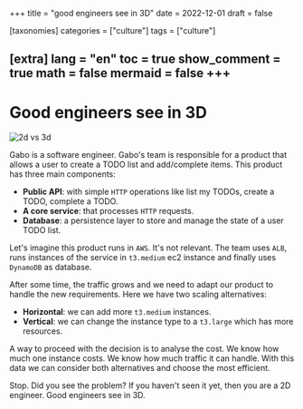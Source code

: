 
+++
title = "good engineers see in 3D"
date = 2022-12-01
draft = false

[taxonomies]
categories = ["culture"]
tags = ["culture"]

[extra]
lang = "en"
toc = true
show_comment = true
math = false
mermaid = false
+++
---

# Good engineers see in 3D

![2d vs 3d](https://t4.ftcdn.net/jpg/05/12/86/27/360_F_512862789_abYbb2RPLzpN8aAjteTBb4xGnRgqVSyw.jpg)

Gabo is a software engineer. Gabo's team is responsible for a product that allows a user to create a TODO list and add/complete items. This product has three main components:

- **Public API**: with simple `HTTP` operations like list my TODOs, create a TODO, complete a TODO.
- **A core service**: that processes `HTTP` requests.
- **Database**: a persistence layer to store and manage the state of a user TODO list.

Let's imagine this product runs in `AWS`. It's not relevant. The team uses `ALB`, runs instances of the service in `t3.medium` ec2 instance and finally uses `DynamoDB` as database.

After some time, the traffic grows and we need to adapt our product to handle the new requirements. Here we have two scaling alternatives:

- **Horizontal**: we can add more `t3.medium` instances.
- **Vertical**: we can change the instance type to a `t3.large` which has more resources.

A way to proceed with the decision is to analyse the cost. We know how much one instance costs. We know how much traffic it can handle. With this data we can consider both alternatives and choose the most efficient. 

Stop. Did you see the problem? If you haven't seen it yet, then you are a 2D engineer. Good engineers see in 3D.